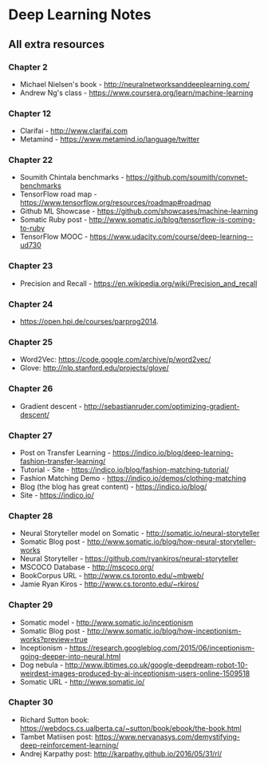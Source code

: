 
# Deep Learning Notes

## All extra resources

### Chapter 2

* Michael Nielsen's book - http://neuralnetworksanddeeplearning.com/
* Andrew Ng's class - https://www.coursera.org/learn/machine-learning

### Chapter 12

* Clarifai - http://www.clarifai.com
* Metamind - https://www.metamind.io/language/twitter

### Chapter 22

* Soumith Chintala benchmarks - https://github.com/soumith/convnet-benchmarks
* TensorFlow road map - https://www.tensorflow.org/resources/roadmap#roadmap
* Github ML Showcase - https://github.com/showcases/machine-learning
* Somatic Ruby post - http://www.somatic.io/blog/tensorflow-is-coming-to-ruby
* TensorFlow MOOC - https://www.udacity.com/course/deep-learning--ud730

### Chapter 23

* Precision and Recall - https://en.wikipedia.org/wiki/Precision_and_recall

### Chapter 24

* https://open.hpi.de/courses/parprog2014.

### Chapter 25

* Word2Vec: https://code.google.com/archive/p/word2vec/
* Glove: http://nlp.stanford.edu/projects/glove/

### Chapter 26

* Gradient descent - http://sebastianruder.com/optimizing-gradient-descent/

### Chapter 27

* Post on Transfer Learning - https://indico.io/blog/deep-learning-fashion-transfer-learning/
* Tutorial - Site - https://indico.io/blog/fashion-matching-tutorial/
* Fashion Matching Demo - https://indico.io/demos/clothing-matching
* Blog (the blog has great content) - https://indico.io/blog/
* Site - https://indico.io/

### Chapter 28 

* Neural Storyteller model on Somatic - http://somatic.io/neural-storyteller
* Somatic Blog post - http://www.somatic.io/blog/how-neural-storyteller-works
* Neural Storyteller - https://github.com/ryankiros/neural-storyteller
* MSCOCO Database - http://mscoco.org/
* BookCorpus URL - http://www.cs.toronto.edu/~mbweb/
* Jamie Ryan Kiros - http://www.cs.toronto.edu/~rkiros/

### Chapter 29

* Somatic model - http://www.somatic.io/inceptionism
* Somatic Blog post - http://www.somatic.io/blog/how-inceptionism-works?preview=true
* Inceptionism - https://research.googleblog.com/2015/06/inceptionism-going-deeper-into-neural.html
* Dog nebula - http://www.ibtimes.co.uk/google-deepdream-robot-10-weirdest-images-produced-by-ai-inceptionism-users-online-1509518
* Somatic URL - http://www.somatic.io/

### Chapter 30

* Richard Sutton book: https://webdocs.cs.ualberta.ca/~sutton/book/ebook/the-book.html
* Tambet Matiisen post: https://www.nervanasys.com/demystifying-deep-reinforcement-learning/
* Andrej Karpathy post: http://karpathy.github.io/2016/05/31/rl/